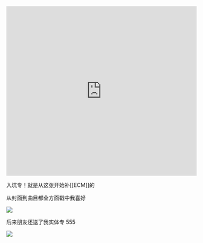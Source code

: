 <iframe allow="autoplay *; encrypted-media *; fullscreen *; clipboard-write" frameborder="0" height="450" style="width:100%;max-width:660px;overflow:hidden;background:transparent;" sandbox="allow-forms allow-popups allow-same-origin allow-scripts allow-storage-access-by-user-activation allow-top-navigation-by-user-activation" src="https://embed.music.apple.com/hk/album/return-to-forever/1445876621?l=en"></iframe>

入坑专！就是从这张开始补[[ECM]]的

从封面到曲目都全方面戳中我喜好

![](https://picture-guan.oss-cn-hangzhou.aliyuncs.com/20220817120505.png)


后来朋友还送了我实体专 555

![](https://picture-guan.oss-cn-hangzhou.aliyuncs.com/20220817120256.png)